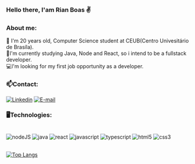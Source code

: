 ### Hello there, I'am Rian Boas ✌️

### About me:
<p>
   📗 I'm 20 years old, Computer Science student at CEUB(Centro Univesitário de Brasíla). <br>
    🧠I'm currently studying Java, Node and React, so i intend to be a fullstack developer. <br>
    💻I'm looking for my first job opportunity as a developer.
</p>

### 📫Contact:


[![Linkedin](https://img.shields.io/badge/LinkedIn-0077B5?style=for-the-badge&logo=linkedin&logoColor=white)](https://www.linkedin.com/in/rian-lucas-30a941204/)
[![E-mail](https://img.shields.io/badge/Gmail-D14836?style=for-the-badge&logo=gmail&logoColor=white)](mailto:rian.lucas2014@outlook.com)

### 🖥️Technologies:

<div style= "display: inline_block"><br>
      <img align= "center" alt= "nodeJS" src= "https://img.shields.io/badge/node.js-6DA55F?style=for-the-badge&logo=node.js&logoColor=white"/>
    <img align= "center" alt= "java" src= "https://img.shields.io/badge/Java-ED8B00?style=for-the-badge&logo=java&logoColor=white"/>
    <img align= "center" alt= "react" src= "https://img.shields.io/badge/React-20232A?style=for-the-badge&logo=react&logoColor=61DAFB"/>
    <img align= "center" alt= "javascript" src= "https://img.shields.io/badge/JavaScript-F7DF1E?style=for-the-badge&logo=javascript&logoColor=black"/>
    <img align= "center" alt= "typescript" src= "https://img.shields.io/badge/TypeScript-007ACC?style=for-the-badge&logo=typescript&logoColor=white"/>
    <img align= "center" alt= "html5" src= "https://img.shields.io/badge/HTML-239120?style=for-the-badge&logo=html5&logoColor=white"/>
   <img align= "center" alt= "css3" src= "https://img.shields.io/badge/CSS3-1572B6?style=for-the-badge&logo=css3&logoColor=white"/>
</div>

<br>

[![Top Langs](https://github-readme-stats.vercel.app/api/top-langs/?username=rianlucassb&langs_count=8)](https://github.com/anuraghazra/github-readme-stats)
